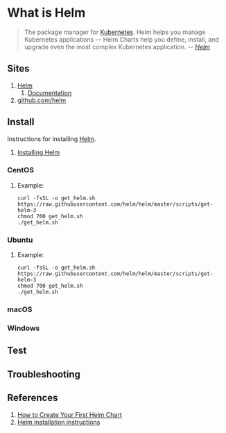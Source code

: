 # What is Helm

> The package manager for [Kubernetes](kubernetes.md).
> Helm helps you manage Kubernetes applications —
> Helm Charts help you define, install, and upgrade
> even the most complex Kubernetes application.
> -- _[Helm]_

## Sites

1. [Helm]
   1. [Documentation]
1. [github.com/helm]

## Install

Instructions for installing [Helm].

1. [Installing Helm]

### CentOS

1. Example:

   ```console
   curl -fsSL -o get_helm.sh https://raw.githubusercontent.com/helm/helm/master/scripts/get-helm-3
   chmod 700 get_helm.sh
   ./get_helm.sh
   ```

### Ubuntu

1. Example:

   ```console
   curl -fsSL -o get_helm.sh https://raw.githubusercontent.com/helm/helm/master/scripts/get-helm-3
   chmod 700 get_helm.sh
   ./get_helm.sh
   ```

### macOS

### Windows

## Test

## Troubleshooting

## References

1. [How to Create Your First Helm Chart]
1. [Helm installation instructions]

[Documentation]: https://helm.sh/docs
[github.com/helm]: https://github.com/helm
[Helm]: https://helm.sh
[Helm installation instructions]: https://helm.sh/docs/intro/install/
[How to Create Your First Helm Chart]: https://docs.bitnami.com/kubernetes/how-to/create-your-first-helm-chart/
[Installing Helm]: https://helm.sh/docs/intro/install/
